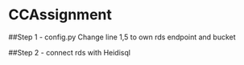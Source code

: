 # CCAssignment

##Step 1 - config.py
Change line 1,5 to own rds endpoint and bucket

##Step 2 - connect rds with Heidisql
